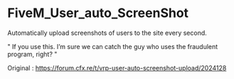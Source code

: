 # FiveM_User_auto_ScreenShot
Automatically upload screenshots of users to the site every second.

" If you use this. I’m sure we can catch the guy who uses the fraudulent program, right? "

Original : https://forum.cfx.re/t/vrp-user-auto-screenshot-upload/2024128
